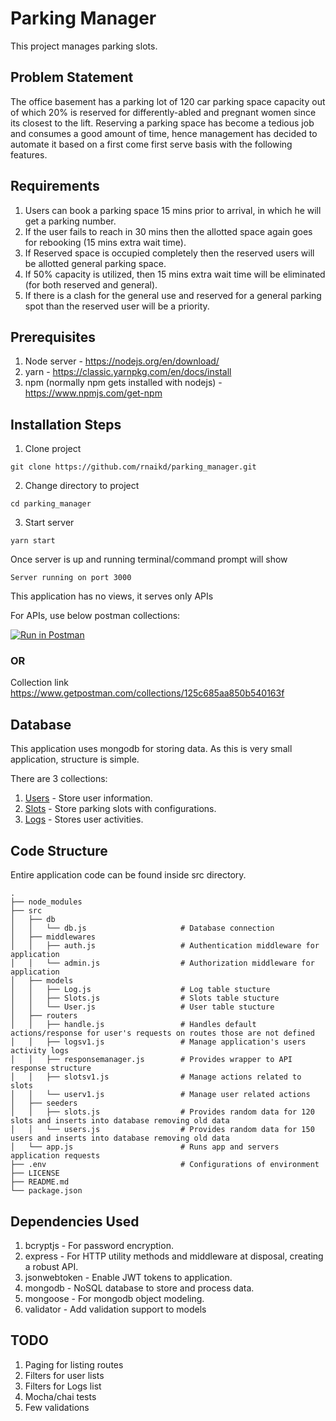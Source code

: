 # Parking Manager

This project manages parking slots.

## Problem Statement

The office basement has a parking lot of 120 car parking space capacity out of which 20% is reserved for differently-abled and pregnant women
since its closest to the lift.
Reserving a parking space has become a tedious job and consumes a good amount of time, hence management has decided to
automate it based on a first come first serve basis with the following features.

## Requirements
1. Users can book a parking space 15 mins prior to arrival, in which he will get a parking number.
2. If the user fails to reach in 30 mins then the allotted space again goes for rebooking (15 mins extra wait time).
3. If Reserved space is occupied completely then the reserved users will be allotted general parking space.
4. If 50% capacity is utilized, then 15 mins extra wait time will be eliminated (for both reserved and general).
5. If there is a clash for the general use and reserved for a general parking spot than the reserved user will be a priority.

## Prerequisites
1. Node server - https://nodejs.org/en/download/
2. yarn - https://classic.yarnpkg.com/en/docs/install
3. npm (normally npm gets installed with nodejs) - https://www.npmjs.com/get-npm 

## Installation Steps
1. Clone project 
```
git clone https://github.com/rnaikd/parking_manager.git
```
2. Change directory to project
```
cd parking_manager
```
3. Start server
```
yarn start
```

Once server is up and running terminal/command prompt will show
```
Server running on port 3000
```

This application has no views, it serves only APIs

For APIs, use below postman collections:

[![Run in Postman](https://run.pstmn.io/button.svg)](https://app.getpostman.com/run-collection/125c685aa850b540163f)

### OR 

Collection link
https://www.getpostman.com/collections/125c685aa850b540163f

## Database
This application uses mongodb for storing data. As this is very small application, structure is simple.

There are 3 collections:
1. [Users](https://github.com/rnaikd/parking_manager/blob/master/src/models/User.js) - Store user information.
2. [Slots](https://github.com/rnaikd/parking_manager/blob/master/src/models/Slots.js) - Store parking slots with configurations.
3. [Logs](https://github.com/rnaikd/parking_manager/blob/master/src/models/Log.js) - Stores user activities.

## Code Structure
Entire application code can be found inside src directory.
```
.
├── node_modules
├── src
│   ├── db
│   │   └── db.js                     # Database connection
│   ├── middlewares
│   │   ├── auth.js                   # Authentication middleware for application
│   │   └── admin.js                  # Authorization middleware for application
│   ├── models
│   │   ├── Log.js                    # Log table stucture
│   │   ├── Slots.js                  # Slots table stucture
│   │   └── User.js                   # User table stucture
│   ├── routers
│   │   ├── handle.js                 # Handles default actions/response for user's requests on routes those are not defined
│   │   ├── logsv1.js                 # Manage application's users activity logs
│   │   ├── responsemanager.js        # Provides wrapper to API response structure 
│   │   ├── slotsv1.js                # Manage actions related to slots
│   │   └── userv1.js                 # Manage user related actions
│   ├── seeders
│   │   ├── slots.js                  # Provides random data for 120 slots and inserts into database removing old data
│   │   └── users.js                  # Provides random data for 150 users and inserts into database removing old data
│   └── app.js                        # Runs app and servers application requests
├── .env                              # Configurations of environment
├── LICENSE
├── README.md
└── package.json
```

## Dependencies Used
1. bcryptjs - For password encryption.
2. express - For HTTP utility methods and middleware at disposal, creating a robust API.
3. jsonwebtoken - Enable JWT tokens to application.
4. mongodb - NoSQL database to store and process data.
5. mongoose - For mongodb object modeling.
6. validator - Add validation support to models

## TODO
1. Paging for listing routes
2. Filters for user lists
3. Filters for Logs list
4. Mocha/chai tests 
5. Few validations

